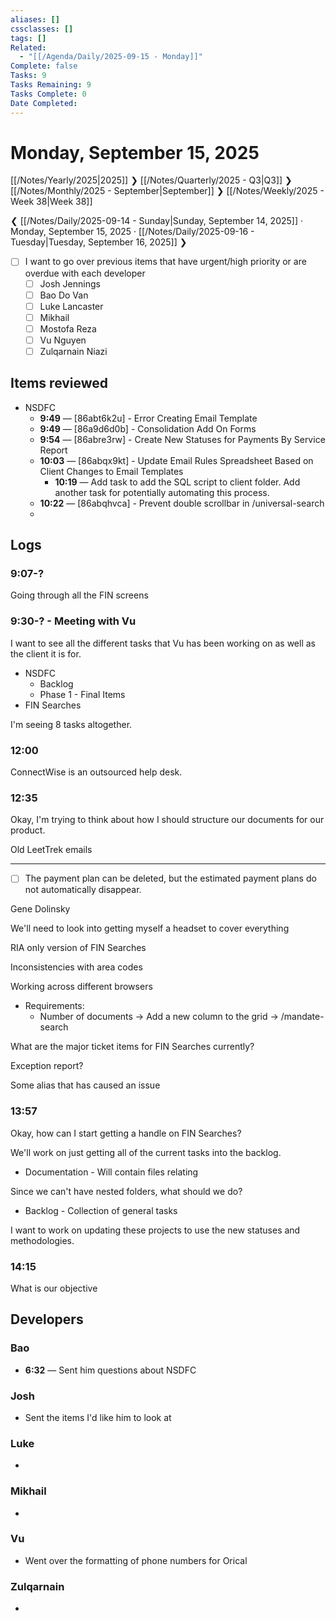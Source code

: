 ```yaml
---
aliases: []
cssclasses: []
tags: []
Related:
  - "[[/Agenda/Daily/2025-09-15 - Monday]]"
Complete: false
Tasks: 9
Tasks Remaining: 9
Tasks Complete: 0
Date Completed:
---
```

# Monday, September 15, 2025

[[/Notes/Yearly/2025|2025]] ❯ [[/Notes/Quarterly/2025 - Q3|Q3]] ❯ [[/Notes/Monthly/2025 - September|September]] ❯ [[/Notes/Weekly/2025 - Week 38|Week 38]]

❮ [[/Notes/Daily/2025-09-14 - Sunday|Sunday, September 14, 2025]] · Monday, September 15, 2025 · [[/Notes/Daily/2025-09-16 - Tuesday|Tuesday, September 16, 2025]] ❯

- [ ] I want to go over previous items that have urgent/high priority or are overdue with each developer
    - [ ] Josh Jennings
    - [ ] Bao Do Van
    - [ ] Luke Lancaster
    - [ ] Mikhail
    - [ ] Mostofa Reza
    - [ ] Vu Nguyen
    - [ ] Zulqarnain Niazi

## Items reviewed

- NSDFC
    - **9:49** — \[86abt6k2u\] - Error Creating Email Template
    - **9:49** — \[86a9d6d0b\] - Consolidation Add On Forms
    - **9:54** — \[86abre3rw\] - Create New Statuses for Payments By Service Report
    - **10:03** — \[86abqx9kt\] - Update Email Rules Spreadsheet Based on Client Changes to Email Templates
        - **10:19** — Add task to add the SQL script to client folder. Add another task for potentially automating this process.
    - **10:22** — \[86abqhvca\] - Prevent double scrollbar in /universal-search
    - 

## Logs
### 9:07-?

Going through all the FIN screens

### 9:30-? - Meeting with Vu

I want to see all the different tasks that Vu has been working on as well as the client it is for.

- NSDFC
    - Backlog
    - Phase 1 - Final Items
- FIN Searches

I'm seeing 8 tasks altogether.

### 12:00

ConnectWise is an outsourced help desk.

### 12:35

Okay, I'm trying to think about how I should structure our documents for our product.

Old LeetTrek emails

---

- [ ] The payment plan can be deleted, but the estimated payment plans do not automatically disappear.

Gene Dolinsky

We'll need to look into getting myself a headset to cover everything

RIA only version of FIN Searches

Inconsistencies with area codes

Working across different browsers

- Requirements:
    - Number of documents -> Add a new column to the grid -> /mandate-search

What are the major ticket items for FIN Searches currently?

Exception report?

Some alias that has caused an issue

### 13:57

Okay, how can I start getting a handle on FIN Searches?

We'll work on just getting all of the current tasks into the backlog.

- Documentation - Will contain files relating 

Since we can't have nested folders, what should we do?

- Backlog - Collection of general tasks

I want to work on updating these projects to use the new statuses and methodologies.

### 14:15

What is our objective

## Developers
### Bao

- **6:32** — Sent him questions about NSDFC

### Josh

- Sent the items I'd like him to look at

### Luke

- 

### Mikhail

- 

### Vu

- Went over the formatting of phone numbers for Orical

### Zulqarnain

- 

